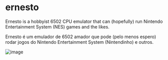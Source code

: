 # ernesto
Ernesto is a hobbyist 6502 CPU emulator that can (hopefully) run Nintendo Entertainment System (NES) games and the likes.

Ernesto é um emulador de 6502 amador que pode (pelo menos espero) rodar jogos do Nintendo Entertainment System (Nintendinho) e outros.

![image](https://github.com/user-attachments/assets/3254873c-aba4-4682-ad46-a7ad6ee3d800)
